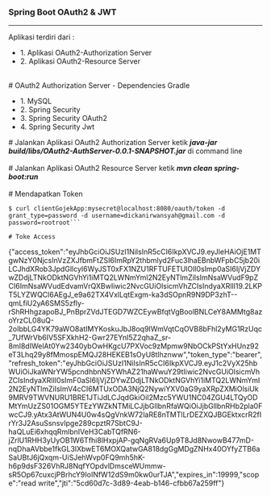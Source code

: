<h3>Spring Boot OAuth2 & JWT</h3>
<hr/>
Aplikasi terdiri dari : 
<ul>
<li>1. Aplikasi OAuth2-Authorization Server</li>
<li>2. Aplikasi OAuth2-Resource Server</li>
</ul>
<br/>
# OAuth2 Authorization Server - Dependencies Gradle
<ul>
<li>1. MySQL</li>
<li>2. Spring Security</li>
<li>3. Spring Security OAuth2</li>
<li>4. Spring Security Jwt</li>
</ul>
# Jalankan Aplikasi OAuth2 Authorization Server
ketik <b><i>java-jar build/libs/OAuth2-AuthServer-0.0.1-SNAPSHOT.jar</i></b>  di command line 
<br/>
<br/>
# Jalankan Aplikasi OAuth2 Resource Server 
ketik <b><i>mvn clean spring-boot:run</i></b>
<br/>
<br/>
# Mendapatkan Token
<br/>

```
$ curl clientGojekApp:mysecret@localhost:8080/oauth/token -d grant_type=password -d username=dickanirwansyah@gmail.com -d password=rootroot```

# Toke Access

```
{"access_token":"eyJhbGciOiJSUzI1NiIsInR5cCI6IkpXVCJ9.eyJleHAiOjE1MTgwNzY0NjcsInVzZXJfbmFtZSI6ImRpY2thbmlyd2Fuc3lhaEBnbWFpbC5jb20iLCJhdXRob3JpdGllcyI6WyJST0xFX1NZU1RFTUFETUlOIl0sImp0aSI6IjVjZDYwZDdjLTNkODktNGVhYi1iMTQ2LWNmYmI2N2EyNTlmZiIsImNsaWVudF9pZCI6ImNsaWVudEdvamVrQXBwIiwic2NvcGUiOlsicmVhZCIsIndyaXRlIl19.2LKPT5LYZWQCl6AEgJ_e9a62TX4VxlLqtExgm-ka3dSOpnR9N9DP3zhT--qmLfiU2yA6SMS5zfly-rShRHhgzapoBJ_PnBprZVdJTEGD7WZCEywBfqtVgBoolBNLCeY8AMMtg8azoYrzCL08uQ-2oIbbLG4YK79aWO8atIMYKoskuJbJ8oq9IWmVqtCqOVB8bFhl2yMG1RzUqc_7UfWrVb6IV5SFXkhH2-Gwr27EYnI5Z2qhaZ_sr-8mI8dIWelAt0Yw2340ybOwHKgcU7PXVoc9zMpmw9NbOCkPStYxHUnz92eT3Lhq29y8fMmospEMQJ28HEKEB1sOyU8tlhznww","token_type":"bearer","refresh_token":"eyJhbGciOiJSUzI1NiIsInR5cCI6IkpXVCJ9.eyJ1c2VyX25hbWUiOiJkaWNrYW5pcndhbnN5YWhAZ21haWwuY29tIiwic2NvcGUiOlsicmVhZCIsIndyaXRlIl0sImF0aSI6IjVjZDYwZDdjLTNkODktNGVhYi1iMTQ2LWNmYmI2N2EyNTlmZiIsImV4cCI6MTUxODA3NjQ2NywiYXV0aG9yaXRpZXMiOlsiUk9MRV9TWVNURU1BRE1JTiJdLCJqdGkiOiI2Mzc5YWU1NC04ZGU4LTQyODMtYmUzZS01OGM5YTEzYWZkNTMiLCJjbGllbnRfaWQiOiJjbGllbnRHb2pla0FwcCJ9.yAtx3AtWUN4U0w4sQgVnkW72laRE8nTMTlLrDEZXQJBGEktxcrR2fIrYr3J2AsuSsnsvIpge289cpztR7SbtC9J-haQLuEi6xhqqRmlbnIVeH3CabTQfRN6-jZrlU1RHH3yUyOB1W6Tfhi8lHxpjAP-gqNgRVa6Up9T8Jd8NwowB477mD-nqDhaAVbbe1fkGL3lXbwET6MOXQatwGA818dgGgMDgZNHx40OYfyZTB6aSaUBtJ6jQxqm-UiSJehWvp0FQ9mh5hK-h6p9dsF326VhRJ8NqfYOpdvlDmsceWUmmw-sR5Op67cuxcjPBrhcY9IoINfW12dS9m0kw0urTJA","expires_in":19999,"scope":"read write","jti":"5cd60d7c-3d89-4eab-b146-cfbb67a259ff"}
